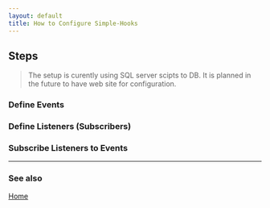 ```yaml
---
layout: default
title: How to Configure Simple-Hooks
---
```


## Steps

> The setup is curently using SQL server scipts to DB. It is planned in the future to have web site for configuration.

### Define Events


### Define Listeners (Subscribers)

### Subscribe Listeners to Events


---

### See also

[Home](/simplehooks/index)
